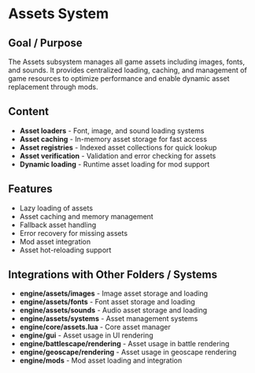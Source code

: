 # Assets System

## Goal / Purpose
The Assets subsystem manages all game assets including images, fonts, and sounds. It provides centralized loading, caching, and management of game resources to optimize performance and enable dynamic asset replacement through mods.

## Content
- **Asset loaders** - Font, image, and sound loading systems
- **Asset caching** - In-memory asset storage for fast access
- **Asset registries** - Indexed asset collections for quick lookup
- **Asset verification** - Validation and error checking for assets
- **Dynamic loading** - Runtime asset loading for mod support

## Features
- Lazy loading of assets
- Asset caching and memory management
- Fallback asset handling
- Error recovery for missing assets
- Mod asset integration
- Asset hot-reloading support

## Integrations with Other Folders / Systems
- **engine/assets/images** - Image asset storage and loading
- **engine/assets/fonts** - Font asset storage and loading
- **engine/assets/sounds** - Audio asset storage and loading
- **engine/assets/systems** - Asset management systems
- **engine/core/assets.lua** - Core asset manager
- **engine/gui** - Asset usage in UI rendering
- **engine/battlescape/rendering** - Asset usage in battle rendering
- **engine/geoscape/rendering** - Asset usage in geoscape rendering
- **engine/mods** - Mod asset loading and integration
